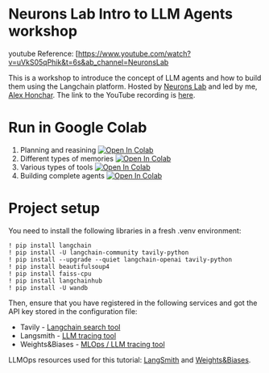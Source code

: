 # Neurons Lab Intro to LLM Agents workshop

youtube Reference: [https://www.youtube.com/watch?v=uVkS05qPhik&t=6s&ab_channel=NeuronsLab

This is a workshop to introduce the concept of LLM agents and how to build them using the Langchain platform.
Hosted by [Neurons Lab](https://neurons-lab.com/) and led by me, [Alex Honchar](https://www.alexhonchar.com/).
The link to the YouTube recording is [here](https://www.youtube.com/watch?v=uVkS05qPhik).

# Run in Google Colab

1. Planning and reasining [![Open In Colab](https://colab.research.google.com/assets/colab-badge.svg)](https://colab.research.google.com/drive/1SplDwEIbVfo9zNt6JOK0gJlV0wCNuz0F?usp=sharing)
2. Different types of memories [![Open In Colab](https://colab.research.google.com/assets/colab-badge.svg)](https://colab.research.google.com/drive/13b_pD27aqcNXYI2M7fBxK1fRIO2pygZJ?usp=sharing)
3. Various types of tools [![Open In Colab](https://colab.research.google.com/assets/colab-badge.svg)](https://colab.research.google.com/drive/1-VpwkmSvzA-zQ_iVK-xjOQf5kA-Lzwg9?usp=sharing)
4. Building complete agents [![Open In Colab](https://colab.research.google.com/assets/colab-badge.svg)](https://colab.research.google.com/drive/1aC9AUNNYYz36atE8BUJH4fZIfknHa9Pk?usp=sharing)
# Project setup

You need to install the following libraries in a fresh .venv environment:

```
! pip install langchain
! pip install -U langchain-community tavily-python
! pip install --upgrade --quiet langchain-openai tavily-python
! pip install beautifulsoup4
! pip install faiss-cpu
! pip install langchainhub
! pip install -U wandb
```

Then, ensure that you have registered in the following services and got the API key stored in the configuration file:

- Tavily - [Langchain search tool](https://app.tavily.com/home)
- Langsmith - [LLM tracing tool](https://smith.langchain.com/)
- Weights&Biases - [MLOps / LLM tracing tool](https://wandb.ai/site)

LLMOps resources used for this tutorial: [LangSmith](https://github.com/langchain-ai/langsmith-cookbook/blob/main/hub-examples/retrieval-qa-chain-versioned/prompt-versioning.ipynb) and [Weights&Biases](https://docs.wandb.ai/guides/prompts/quickstart).
